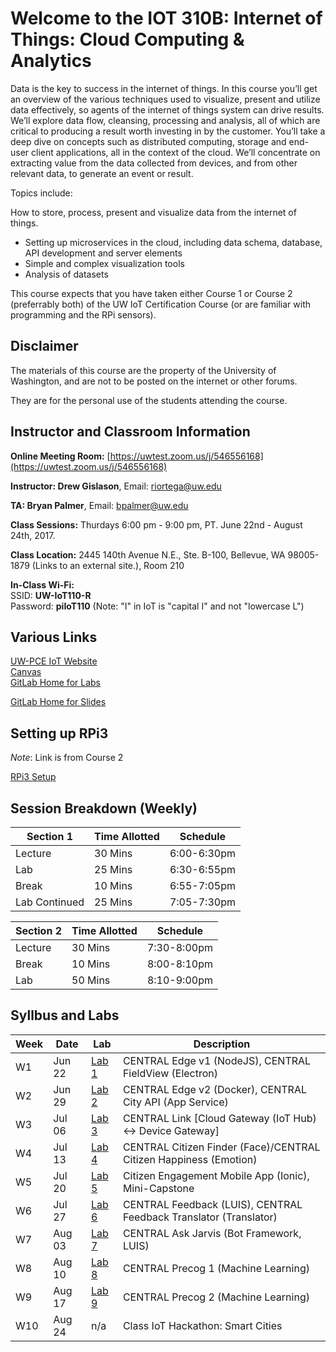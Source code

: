 # Welcome to the IOT 310B: Internet of Things: Cloud Computing & Analytics

Data is the key to success in the internet of things. In this course you’ll get an overview of the various techniques used to visualize, present and utilize data effectively, so agents of the internet of things system can drive results. We’ll explore data flow, cleansing, processing and analysis, all of which are critical to producing a result worth investing in by the customer. You’ll take a deep dive on concepts such as distributed computing, storage and end-user client applications, all in the context of the cloud. We’ll concentrate on extracting value from the data collected from devices, and from other relevant data, to generate an event or result.

Topics include:

How to store, process, present and visualize data from the internet of things.
- Setting up microservices in the cloud, including data schema, database, API development and server elements
- Simple and complex visualization tools
- Analysis of datasets 

This course expects that you have taken either Course 1 or Course 2 (preferrably both) of the UW IoT Certification Course (or are familiar with programming and the RPi sensors).

## Disclaimer

The materials of this course are the property of the University of Washington, and
are not to be posted on the internet or other forums.

They are for the personal use of the students attending the course.


## Instructor and Classroom Information

**Online Meeting Room:** [https://uwtest.zoom.us/j/546556168](https://uwtest.zoom.us/j/546556168)

**Instructor: Drew Gislason**, Email: [riortega@uw.edu](mailto:riortega@uw.edu)

**TA: Bryan Palmer**, Email: [bpalmer@uw.edu](bpalmer@uw.edu)

**Class Sessions:** Thurdays 6:00 pm - 9:00 pm, PT. June 22nd - August 24th, 2017.

**Class Location:** 2445 140th Avenue N.E., Ste. B-100, Bellevue, WA 98005-1879 (Links to an external site.), Room 210

**In-Class Wi-Fi:**  
SSID: **UW-IoT110-R**  
Password: **piIoT110**  (Note: "I" in IoT is  "capital I" and not "lowercase L")

## Various Links

[UW-PCE IoT Website](https://www.pce.uw.edu/certificates/internet-of-things)  
[Canvas](https://canvas.uw.edu/)  
[GitLab Home for Labs](https://gitlab.com/richardjortega/iot-310b-student.git)

[GitLab Home for Slides](https://gitlab.com/richardjortega/iot-310b-slides.git)  

## Setting up RPi3

*Note*: Link is from Course 2

[RPi3 Setup](https://gitlab.com/Gislason/iot-210B-student/tree/master/Lab1/PI_SETUP.md)

## Session Breakdown (Weekly)

Section 1 | Time Allotted | Schedule
----- | ------ | ----
Lecture  | 30 Mins | 6:00-6:30pm
Lab  | 25 Mins | 6:30-6:55pm
Break  | 10 Mins | 6:55-7:05pm
Lab Continued  | 25 Mins | 7:05-7:30pm

Section 2 | Time Allotted | Schedule
----- | ------ | ----
Lecture  | 30 Mins | 7:30-8:00pm
Break  | 10 Mins | 8:00-8:10pm
Lab  | 50 Mins | 8:10-9:00pm

## Syllbus and Labs

Week | Date | Lab | Description
----- | ------ | ---- | -----
W1 | Jun 22 | [Lab 1]() | CENTRAL Edge v1 (NodeJS), CENTRAL FieldView (Electron)
W2 | Jun 29  | [Lab 2]() | CENTRAL Edge v2 (Docker), CENTRAL City API (App Service)
W3 | Jul 06 | [Lab 3]() | CENTRAL Link [Cloud Gateway (IoT Hub) <-> Device Gateway]
W4 | Jul 13 | [Lab 4]() | CENTRAL Citizen Finder (Face)/CENTRAL Citizen Happiness (Emotion)
W5 | Jul 20 | [Lab 5]() | Citizen Engagement Mobile App (Ionic), Mini-Capstone
W6 | Jul 27  | [Lab 6]() | CENTRAL Feedback (LUIS), CENTRAL Feedback Translator (Translator)
W7 | Aug 03 | [Lab 7]() | CENTRAL Ask Jarvis (Bot Framework, LUIS)
W8 | Aug 10 | [Lab 8]() | CENTRAL Precog 1 (Machine Learning)
W9 | Aug 17 | [Lab 9]() | CENTRAL Precog 2 (Machine Learning) 
W10 | Aug 24 | n/a   | Class IoT Hackathon: Smart Cities
